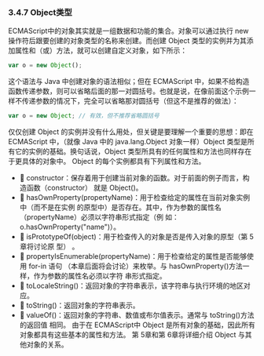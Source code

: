 ### 3.4.7 Object类型

ECMAScript中的对象其实就是一组数据和功能的集合。对象可以通过执行 new 操作符后跟要创建的对象类型的名称来创建。而创建 Object 类型的实例并为其添加属性和（或）方法，就可以创建自定义对象，如下所示：

```js
var o = new Object();
```

这个语法与 Java 中创建对象的语法相似；但在 ECMAScript 中，如果不给构造函数传递参数，则可以省略后面的那一对圆括号。也就是说，在像前面这个示例一样不传递参数的情况下，完全可以省略那对圆括号（但这不是推荐的做法）：

```js
var o = new Object; // 有效，但不推荐省略圆括号
```

 仅仅创建 Object 的实例并没有什么用处，但关键是要理解一个重要的思想：即在 ECMAScript 中，（就像 Java 中的 java.lang.Object 对象一样）Object 类型是所有它的实例的基础。换句话说，Object 类型所具有的任何属性和方法也同样存在于更具体的对象中。 Object 的每个实例都具有下列属性和方法。
-  constructor：保存着用于创建当前对象的函数。对于前面的例子而言，构造函数（constructor） 就是 Object()。 
-  hasOwnProperty(propertyName)：用于检查给定的属性在当前对象实例中（而不是在实例 的原型中）是否存在。其中，作为参数的属性名（propertyName）必须以字符串形式指定（例 如：o.hasOwnProperty("name")）。
-  isPrototypeOf(object)：用于检查传入的对象是否是传入对象的原型（第 5 章将讨论原 型） 。
-  propertyIsEnumerable(propertyName)：用于检查给定的属性是否能够使用 for-in 语句 （本章后面将会讨论）来枚举。与 hasOwnProperty()方法一样，作为参数的属性名必须以字符 串形式指定。
-  toLocaleString()：返回对象的字符串表示，该字符串与执行环境的地区对应。
-  toString()：返回对象的字符串表示。
-  valueOf()：返回对象的字符串、数值或布尔值表示。通常与 toString()方法的返回值 相同。 由于在 ECMAScript中 Object 是所有对象的基础，因此所有对象都具有这些基本的属性和方法。 第 5章和第 6章将详细介绍 Object 与其他对象的关系。